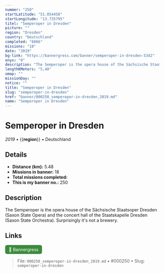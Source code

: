 ```yaml
---
nummer: "250"
startLatitude: "51.054458"
startLongitude: "13.735795"
titel: "Semperoper in Dresden"
picture: ""
region: "Dresden"
country: "Deutschland"
completed: "6066"
missions: "18"
date: "2019"
bg-link: "https://bannergress.com/banner/semperoper-in-dresden-53d2"
onyx: "0"
description: "The Semperoper is the opera house of the Sächsische Staatsoper Dresden (Saxon State Opera) and the concert hall of the Staatskapelle Dresden (Saxon State Orchestra). Surprisingly it's not a brewery."
lengthKMeters: "5,48"
umap: ""
missionDay: ""
notice: ""
title: "Semperoper in Dresden"
slug: "semperoper-in-dresden"
href: "banner/000250_semperoper-in-dresden_2019.md"
name: "Semperoper in Dresden"
---
```

# Semperoper in Dresden

*2019* • {{__region__}} • Deutschland





## Details
- **Distance (km):** 5.48
- **Missions in banner:** 18
- **Total missions completed:** 
- **This is my banner no.:** 250



## Description
The Semperoper is the opera house of the Sächsische Staatsoper Dresden (Saxon State Opera) and the concert hall of the Staatskapelle Dresden (Saxon State Orchestra). Surprisingly it's not a brewery.



## Links
<a href="https://bannergress.com/banner/semperoper-in-dresden-53d2" target="_blank" style="display:inline-block;margin-right:8px;padding:6px 12px;background:#3c8b3c;color:#fff;text-decoration:none;border-radius:6px;">🔗 Bannergress</a>



> File: `000250_semperoper-in-dresden_2019.md` • #000250 • Slug: `semperoper-in-dresden`
